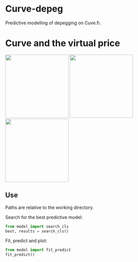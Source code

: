 # Curve-depeg
Predictive modelling of depegging on Cuve.fi.

# Curve and the virtual price

<!-- ![The curve](https://github.com/knasterk/Curve-depeg/blob/main/fig/single_curve.png "The curve and the virtual price") -->
<img src="[https://github.com/knasterk/Curve-depeg/blob/main/fig/single_curve.png]" width="200" />

<!-- ![Token ratio and A](https://github.com/knasterk/Curve-depeg/blob/main/fig/curves_A-tokRatio.png "The effect of token ratio and the A parameter") -->
<img src="[https://github.com/knasterk/Curve-depeg/blob/main/fig/curves_A-tokRatio.png]" width="200" />


<!-- ![The region of stable price](https://github.com/knasterk/Curve-depeg/blob/main/fig/A-tokRatio_vprice.png "Higher A leads to a wider region of stable prices but a sharper drop-off") -->
<img src="[https://github.com/knasterk/Curve-depeg/blob/main/fig/A-tokRatio_vprice.png]" width="200" />

## Use
Paths are relative to the working directory.

Search for the best predictive model:
```python
from model import search_cls
best, results = search_cls()
```

Fit, predict and plot:
```python
from model import fit_predict
fit_predict()
```
